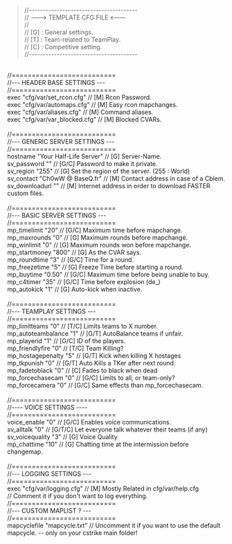 > //--------------------------------------- <br />
// 	  ---> TEMPLATE CFG FILE <--- <br />
// <br />
// [G]  : General settings. <br />
// [T]  : Team-related to TeamPlay. <br />
// [C] 	: Competitive setting. <br /> 
//--------------------------------------- <br />
<br />
//==========================<br />
//--- HEADER BASE SETTINGS ---<br />
//==========================<br />
exec "cfg/var/set_rcon.cfg"				// [M] Rcon Password.<br />
exec "cfg/var/automaps.cfg"				// [M] Easy rcon mapchanges.<br />
exec "cfg/var/aliases.cfg"				// [M] Command aliases.<br />
exec "cfg/var/var_blocked.cfg"			// [M] Blocked CVARs.<br />
<br />
//==========================<br />
//--- GENERIC SERVER SETTINGS ---<br />
//==========================<br />
hostname	 	"Your Half-Life Server"		// [G] Server-Name.<br />
sv_password 	""							// [G/C] Password to make it private.<br />
sv_region		"255"						// [G] Set the region of the server. (255 : World)<br />
sv_contact		"Ch0wW @ BaseQ.fr"			// [M] Contact address in case of a Cblem.<br />
sv_downloadurl 	""							// [M] Internet address in order to download FASTER custom files.<br />
<br />
//==========================<br />
//--- BASIC SERVER SETTINGS ---<br />
//==========================<br />
mp_timelimit 	   "20"						// [G/C] Maximum time before mapchange.<br />
mp_maxrounds  	    "0"						// [G] Maximum rounds before mapchange.<br />
mp_winlimit		    "0"						// [G] Maximum rounds won before mapchange.<br />
mp_startmoney     "800"						// [G] As the CVAR says.<br />
mp_roundtime  	    "3"						// [G/C] Time for a round.<br />
mp_freezetime 	    "5"						// [G] Freeze Time before starting a round.<br />
mp_buytime 	     "0.50"						// [G/C] Maximum time before being unable to buy.<br />
mp_c4timer	  	   "35"						// [G/C] Time before explosion (de_)<br />
mp_autokick	  	 	"1"						// [G] Auto-kick when inactive.<br />
<br />
//==========================<br />
//--- TEAMPLAY SETTINGS ---<br />
//==========================<br />
mp_limitteams  	    "0"						// [T/C] Limits teams to X number.<br />
mp_autoteambalance  "1"						// [G/T] AutoBalance teams if unfair.<br />
mp_playerid			"1" 					// [G/C] ID of the players.<br />
mp_friendlyfire     "0"						// [T/C] Team Killing?<br />
mp_hostagepenalty   "5"						// [G/T]  Kick when killing X hostages<br />
mp_tkpunish		    "0"						// [G/T]  Auto Kills a TKer after next round.<br />
mp_fadetoblack 		"0"						// [C] Fades to black when dead<br />
mp_forcechasecam 	"0"						// [G/C] Limits to all, or team-only?<br />
mp_forcecamera		"0"						// [G/C] Same effects than mp_forcechasecam.<br />
<br />
//==========================<br />
//---- VOICE SETTINGS ----<br />
//==========================<br />
voice_enable	"0"							// [G/C] Enables voice communications.<br />
sv_alltalk		"0"							// [G/T/C] Let everyone talk whatever their teams (if any)<br />
sv_voicequality	"3"							// [G] Voice Quality <br />
mp_chattime	   "10"							// [G] Chatting time at the intermission before changemap.<br />
<br />
//==========================<br />
//--- LOGGING  SETTINGS ---<br />
//==========================<br />
exec "cfg/var/logging.cfg"					// [M] Mostly Related in cfg/var/help.cfg<br />
											// Comment it if you don't want to log everything.<br />
//==========================<br />
//--- CUSTOM MAPLIST ? ---<br />
//==========================<br />
mapcyclefile "mapcycle.txt" // Uncomment it if you want to use the default mapcycle. -- only on your cstrike main folder!